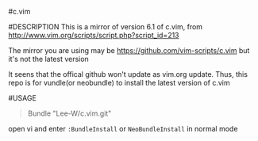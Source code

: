 #c.vim

#DESCRIPTION
This is a mirror of version 6.1 of c.vim, from http://www.vim.org/scripts/script.php?script_id=213

The mirror you are using may be https://github.com/vim-scripts/c.vim
but it's not the latest version

It seens that the offical github won't update as vim.org update.
Thus, this repo is for vundle\(or neobundle\) to install the latest version of c.vim

#USAGE

> Bundle "Lee-W/c.vim.git"

open vi and enter `:BundleInstall` or `NeoBundleInstall` in normal mode

